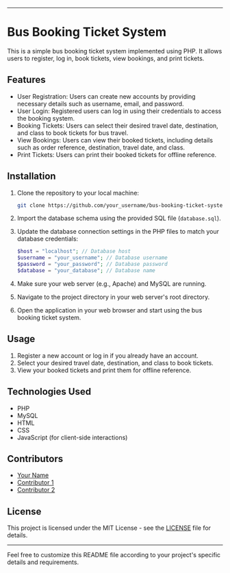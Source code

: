 
---

# Bus Booking Ticket System

This is a simple bus booking ticket system implemented using PHP. It allows users to register, log in, book tickets, view bookings, and print tickets.

## Features

- User Registration: Users can create new accounts by providing necessary details such as username, email, and password.
- User Login: Registered users can log in using their credentials to access the booking system.
- Booking Tickets: Users can select their desired travel date, destination, and class to book tickets for bus travel.
- View Bookings: Users can view their booked tickets, including details such as order reference, destination, travel date, and class.
- Print Tickets: Users can print their booked tickets for offline reference.

## Installation

1. Clone the repository to your local machine:

   ```bash
   git clone https://github.com/your_username/bus-booking-ticket-system.git
   ```

2. Import the database schema using the provided SQL file (`database.sql`).

3. Update the database connection settings in the PHP files to match your database credentials:

   ```php
   $host = "localhost"; // Database host
   $username = "your_username"; // Database username
   $password = "your_password"; // Database password
   $database = "your_database"; // Database name
   ```

4. Make sure your web server (e.g., Apache) and MySQL are running.

5. Navigate to the project directory in your web server's root directory.

6. Open the application in your web browser and start using the bus booking ticket system.

## Usage

1. Register a new account or log in if you already have an account.
2. Select your desired travel date, destination, and class to book tickets.
3. View your booked tickets and print them for offline reference.

## Technologies Used

- PHP
- MySQL
- HTML
- CSS
- JavaScript (for client-side interactions)

## Contributors

- [Your Name](https://github.com/your_username)
- [Contributor 1](https://github.com/contributor1_username)
- [Contributor 2](https://github.com/contributor2_username)

## License

This project is licensed under the MIT License - see the [LICENSE](LICENSE) file for details.

---

Feel free to customize this README file according to your project's specific details and requirements.
